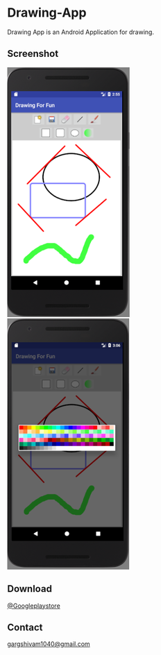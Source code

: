 Drawing-App
============================

Drawing App is an Android Application for drawing.


Screenshot
----------------------------
![ScreenShot](https://github.com/gargshivam1999/Drawing-App/blob/master/Screenshot/1.png)
![ScreenShot](https://github.com/gargshivam1999/Drawing-App/blob/master/Screenshot/2.png)

Download
----------------------------
[@Googleplaystore](https://play.google.com/store/apps/details?id=garg.drawingapp)

Contact
----------------------------
gargshivam1040@gmail.com
